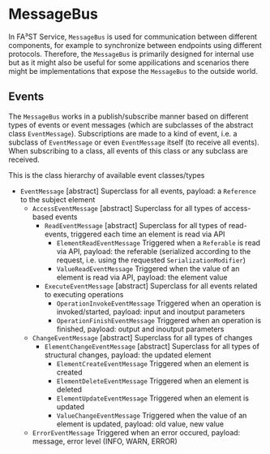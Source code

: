 # MessageBus

In FA³ST Service, `MessageBus` is used for communication between different components, for example to synchronize between endpoints using different protocols.
Therefore, the `MessageBus` is primarily designed for internal use but as it might also be useful for some appilications and scenarios there might be implementations that expose the `MessageBus` to the outside world.

## Events

The `MessageBus` works in a publish/subscribe manner based on different types of events or event messages (which are subclasses of the abstract class `EventMessage`).
Subscriptions are made to a kind of event, i.e. a subclass of `EventMessage` or even `EventMessage` itself (to receive all events).
When subscribing to a class, all events of this class or any subclass are received.

This is the class hierarchy of available event classes/types

*   `EventMessage`	[abstract]							Superclass for all events, payload: a `Reference` to the subject element
	*   `AccessEventMessage` [abstract]					Superclass for all types of access-based events
		*   `ReadEventMessage` [abstract]				Superclass for all types of read-events, triggered each time an element is read via API
			*   `ElementReadEventMessage`				Triggered when a `Referable` is read via API, payload: the referable (serialized according to the request, i.e. using the requested `SerializationModifier`)
			*   `ValueReadEventMessage`					Triggered when the value of an element is read via API, payload: the element value
		*   `ExecuteEventMessage` [abstract]			Superclass for all events related to executing operations
			*   `OperationInvokeEventMessage`			Triggered when an operation is invoked/started, payload: input and inoutput parameters
			*   `OperationFinishEventMessage`			Triggered when an operation is finished, payload: output and inoutput parameters
	*   `ChangeEventMessage` [abstract]					Superclass for all types of changes
		*   `ElementChangeEventMessage` [abstract]		Superclass for all types of structural changes, payload: the updated element
			*   `ElementCreateEventMessage`				Triggered when an element is created
			*   `ElementDeleteEventMessage`				Triggered when an element is deleted
			*   `ElementUpdateEventMessage`				Triggered when an element is updated
			*   `ValueChangeEventMessage`				Triggered when the value of an element is updated, payload: old value, new value
	*   `ErrorEventMessage`								Triggered when an error occured, payload: message, error level (INFO, WARN, ERROR)

